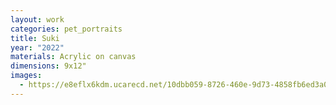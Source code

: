 ```yaml
---
layout: work
categories: pet_portraits
title: Suki
year: "2022"
materials: Acrylic on canvas
dimensions: 9x12"
images:
  - https://e8eflx6kdm.ucarecd.net/10dbb059-8726-460e-9d73-4858fb6ed3a0/-/resize/2400/-/quality/lightest/-/format/auto/
---
```

